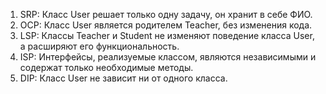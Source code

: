 1. SRP: Класс User решает только одну задачу, он хранит в себе ФИО.
2. OCP: Класс User является родителем Teacher, без изменения кода.
3. LSP: Классы Teacher и Student не изменяют поведение класса User, а расширяют его функциональность.
4. ISP: Интерфейсы, реализуемые классом, являются независимыми и содержат только необходимые методы.
5. DIP: Класс User не зависит ни от одного класса.